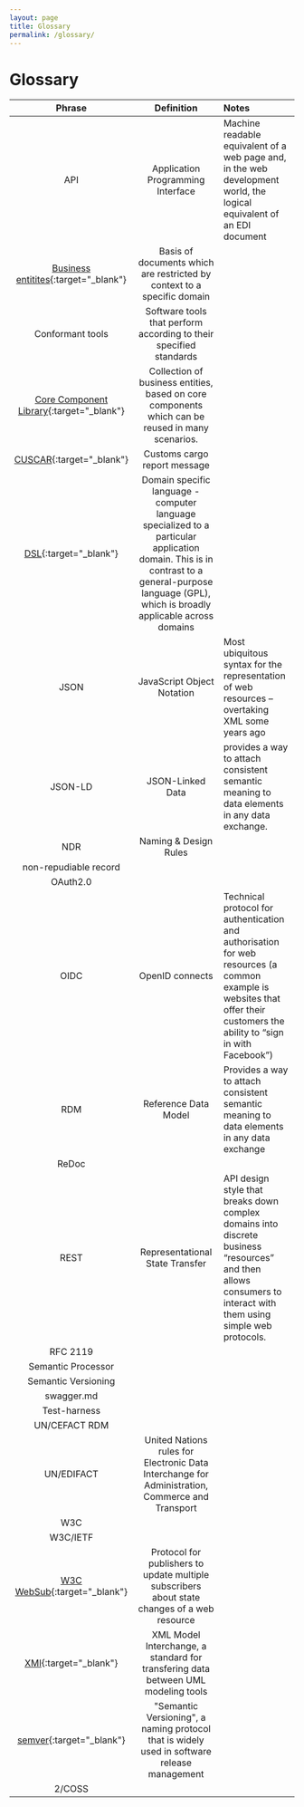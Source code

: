 ```yaml
---
layout: page
title: Glossary
permalink: /glossary/
---
```

# Glossary

| Phrase       | Definition           | Notes  |
|:------------:|:-------------:|:-----|
| API      | Application Programming Interface | Machine readable equivalent of a web page and, in the web development world, the logical equivalent of an EDI document |
[Business entitites](http://tfig.unece.org/contents/uncefact-ccl.htm){:target="_blank"} | Basis of documents which are restricted by context to a specific domain | 
| Conformant tools | Software tools that perform according to their specified standards |
| [Core Component Library](https://www.unece.org/cefact/codesfortrade/unccl/ccl_index.html){:target="_blank"} | Collection of business entities, based on core components which can be reused in many scenarios.  | 
| [CUSCAR](https://www.stylusstudio.com/edifact/D95B/CUSCAR.htm){:target="_blank"} | Customs cargo report message | 
| [DSL](https://en.wikipedia.org/wiki/Domain-specific_language){:target="_blank"} | Domain specific language - computer language specialized to a particular application domain. This is in contrast to a general-purpose language (GPL), which is broadly applicable across domains | 
| JSON     | JavaScript Object Notation | Most ubiquitous syntax for the representation of web resources – overtaking XML some years ago |
| JSON-LD  | JSON-Linked Data | provides a way to attach consistent semantic meaning to data elements in any data exchange. |
| NDR | Naming & Design Rules |  
| non-repudiable record |  |  
| OAuth2.0 |  |  
| OIDC | OpenID connects | Technical protocol for authentication and authorisation for web resources (a common example is websites that offer their customers the ability to “sign in with Facebook”) |  
| RDM      | Reference Data Model | Provides a way to attach consistent semantic meaning to data elements in any data exchange
| ReDoc    |  |
| REST     | Representational State Transfer | API design style that breaks down complex domains into discrete business “resources” and then allows consumers to interact with them using simple web protocols. |
| RFC 2119 |  |  |
| Semantic Processor |  |  |
| Semantic Versioning  |  |  |
| swagger.md |  |  |
| Test-harness |  |  |
| UN/CEFACT RDM |  |  |
| UN/EDIFACT | United Nations rules for Electronic Data Interchange for Administration, Commerce and Transport |  |
| W3C |  |  |
| W3C/IETF |  |  |
| [W3C WebSub](www.w3.org/TR/websub/){:target="_blank"} | Protocol for publishers to update multiple subscribers about state changes of a web resource |  |
| [XMI](https://www.omg.org/spec/XMI){:target="_blank"} | XML Model Interchange, a standard for transfering data between UML modeling tools |  |
| [semver](https://semver.org){:target="_blank"} | "Semantic Versioning", a naming protocol that is widely used in software release management |  |
| 2/COSS |  |  |
